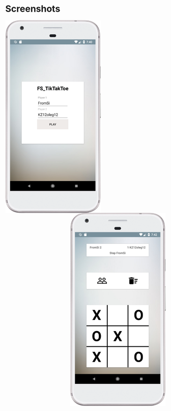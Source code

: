 # Screenshots
<p align="center">
<img src="https://github.com/FromSi/FS_TikTakToe/blob/master/screenshots/scr1.png" width="300" align="left">
<img src="https://github.com/FromSi/FS_TikTakToe/blob/master/screenshots/scr2.png" width="300" align="right">
